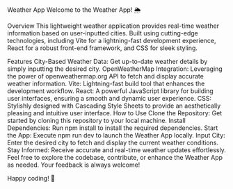 
Weather App
Welcome to the Weather App! 🌦️

Overview
This lightweight weather application provides real-time weather information based on user-inputted cities. Built using cutting-edge technologies, including Vite for a lightning-fast development experience, React for a robust front-end framework, and CSS for sleek styling.

Features
City-Based Weather Data: Get up-to-date weather details by simply inputting the desired city.
OpenWeatherMap Integration: Leveraging the power of openweathermap.org API to fetch and display accurate weather information.
Vite: Lightning-fast build tool that enhances the development workflow.
React: A powerful JavaScript library for building user interfaces, ensuring a smooth and dynamic user experience.
CSS: Stylishly designed with Cascading Style Sheets to provide an aesthetically pleasing and intuitive user interface.
How to Use
Clone the Repository: Get started by cloning this repository to your local machine.
Install Dependencies: Run npm install to install the required dependencies.
Start the App: Execute npm run dev to launch the Weather App locally.
Input City: Enter the desired city to fetch and display the current weather conditions.
Stay Informed: Receive accurate and real-time weather updates effortlessly.
Feel free to explore the codebase, contribute, or enhance the Weather App as needed. Your feedback is always welcome!

Happy coding! 🚀
